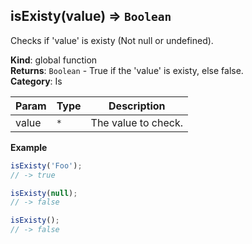 <a name="isExisty"></a>

## isExisty(value) ⇒ <code>Boolean</code>
Checks if 'value' is existy (Not null or undefined).

**Kind**: global function  
**Returns**: <code>Boolean</code> - True if the 'value' is existy, else false.  
**Category**: Is  

| Param | Type | Description |
| --- | --- | --- |
| value | <code>\*</code> | The value to check. |

**Example**  
```js
isExisty('Foo');
// -> true

isExisty(null);
// -> false

isExisty();
// -> false
```

